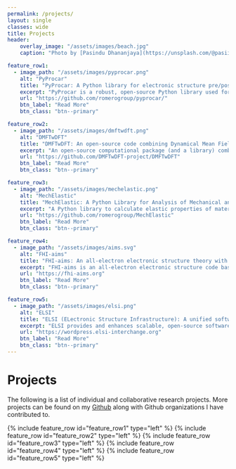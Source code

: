 ```yaml
---
permalink: /projects/
layout: single
classes: wide
title: Projects
header:
    overlay_image: "/assets/images/beach.jpg"
    caption: "Photo by [Pasindu Dhananjaya](https://unsplash.com/@pasiiijay) on [Unsplash](https://unsplash.com)"

feature_row1:
  - image_path: "/assets/images/pyprocar.png"
    alt: "PyProcar"
    title: "PyProcar: A Python library for electronic structure pre/post-processing"
    excerpt: "PyProcar is a robust, open-source Python library used for pre- and post-processing of the electronic structure data coming from DFT calculations."
    url: "https://github.com/romerogroup/pyprocar/"
    btn_label: "Read More"
    btn_class: "btn--primary"

feature_row2:
  - image_path: "/assets/images/dmftwdft.png"
    alt: "DMFTwDFT"
    title: "DMFTwDFT: An open-source code combining Dynamical Mean Field Theory with various Density Functional Theory packages"
    excerpt: "An open-source computational package (and a library) combining DMFT with various DFT codes interfaced through the Wannier90 package."
    url: "https://github.com/DMFTwDFT-project/DMFTwDFT"
    btn_label: "Read More"
    btn_class: "btn--primary"

feature_row3:
  - image_path: "/assets/images/mechelastic.png"
    alt: "MechElastic"
    title: "MechElastic: A Python Library for Analysis of Mechanical and Elastic Properties of Bulk and 2D Materials"
    excerpt: "A Python library to calculate elastic properties of materials."
    url: "https://github.com/romerogroup/MechElastic"
    btn_label: "Read More"
    btn_class: "btn--primary"

feature_row4:
  - image_path: "/assets/images/aims.svg"
    alt: "FHI-aims"
    title: "FHI-aims: An all-electron electronic structure theory with numeric atom-centered orbitals."
    excerpt: "FHI-aims is an all-electron electronic structure code based on numeric atom-centered orbitals. It enables first-principles simulations with very high numerical accuracy for production calculations, with excellent scalability up to very large system sizes (thousands of atoms) and up to very large, massively parallel supercomputers (ten thousand CPU cores)."
    url: "https://fhi-aims.org"
    btn_label: "Read More"
    btn_class: "btn--primary"

feature_row5:
  - image_path: "/assets/images/elsi.png"
    alt: "ELSI"
    title: "ELSI (ELectronic Structure Infrastructure): A unified software interface designed for electronic structure codes to connect with various high-performance eigensolvers and density matrix solvers."
    excerpt: "ELSI provides and enhances scalable, open-source software library solutions for electronic structure calculations in materials science, condensed matter physics, chemistry, and many other fields. ELSI focuses on methods that solve or circumvent eigenvalue problems in electronic structure theory. The ELSI infrastructure should also be useful for other challenging eigenvalue problems."
    url: "https://wordpress.elsi-interchange.org"
    btn_label: "Read More"
    btn_class: "btn--primary"
---
```


# Projects

The following is a list of individual and collaborative research projects.
More projects can be found on my [Github](https://github.com/uthpalaherath) along with Github organizations I have contributed to.

{% include feature_row id="feature_row1" type="left" %}
{% include feature_row id="feature_row2" type="left" %}
{% include feature_row id="feature_row3" type="left" %}
{% include feature_row id="feature_row4" type="left" %}
{% include feature_row id="feature_row5" type="left" %}
